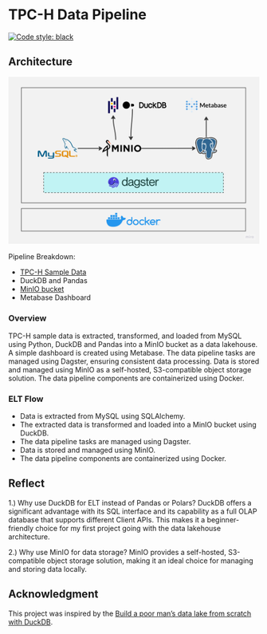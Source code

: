 # TPC-H Data Pipeline
[![Code style: black](https://img.shields.io/badge/code%20style-black-000000.svg)](https://github.com/psf/black)

## Architecture 
![Pipeline Architecture](https://github.com/dedyoc/TPCH-Data-Pipeline/blob/master/images/architecture.jpg)

Pipeline Breakdown:
 - [TPC-H Sample Data](https://docs.snowflake.com/en/user-guide/sample-data-tpch)
 - DuckDB and Pandas
 - [MinIO bucket](https://min.io/)
 - Metabase Dashboard

### Overview
TPC-H sample data is extracted, transformed, and loaded from MySQL using Python, DuckDB and Pandas into a MinIO bucket as a data lakehouse. A simple dashboard is created using Metabase. The data pipeline tasks are managed using Dagster, ensuring consistent data processing. Data is stored and managed using MinIO as a self-hosted, S3-compatible object storage solution. The data pipeline components are containerized using Docker.

### ELT Flow

 - Data is extracted from MySQL using SQLAlchemy.
 - The extracted data is transformed and loaded into a MinIO bucket using DuckDB.
 - The data pipeline tasks are managed using Dagster.
 - Data is stored and managed using MinIO.
 - The data pipeline components are containerized using Docker.


## Reflect
1.) Why use DuckDB for ELT instead of Pandas or Polars?
DuckDB offers a significant advantage with its SQL interface and its capability as a full OLAP database that supports different Client APIs. This makes it a beginner-friendly choice for my first project going with the data lakehouse architecture.

2.) Why use MinIO for data storage?
MinIO provides a self-hosted, S3-compatible object storage solution, making it an ideal choice for managing and storing data locally.

## Acknowledgment
This project was inspired by the [Build a poor man’s data lake from scratch with DuckDB](https://dagster.io/blog/duckdb-data-lake).